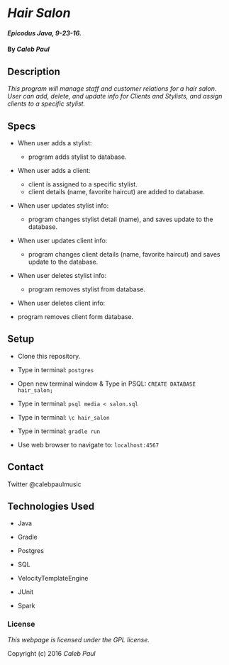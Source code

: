 # _Hair Salon_

#### _Epicodus Java, 9-23-16._

#### By _**Caleb Paul**_

## Description

_This program will manage staff and customer relations for a hair salon._
_User can add, delete, and update info for Clients and Stylists, and assign clients to a specific stylist._

## Specs

* When user adds a stylist:
  - program adds stylist to database.

* When user adds a client:
  - client is assigned to a specific stylist.
  - client details (name, favorite haircut) are added to database.

* When user updates stylist info:
  - program changes stylist detail (name), and saves update to the database.

* When user updates client info:
  - program changes client details (name, favorite haircut) and saves update to the database.

* When user deletes stylist info:
  - program removes stylist from database.

 * When user deletes client info:
  - program removes client form database.

## Setup

* Clone this repository.

* Type in terminal:
	`postgres`

* Open new terminal window & Type in PSQL:
	  `CREATE DATABASE hair_salon;`

* Type in terminal:
	  `psql media < salon.sql`

* Type in terminal:
	`\c hair_salon`

* Type in terminal:
	  `gradle run`

* Use web browser to navigate to:
	`localhost:4567`


## Contact

Twitter @calebpaulmusic

## Technologies Used

* Java

* Gradle

* Postgres

* SQL

* VelocityTemplateEngine

* JUnit

* Spark

### License

*This webpage is licensed under the GPL license.*

Copyright (c) 2016 _Caleb Paul_
